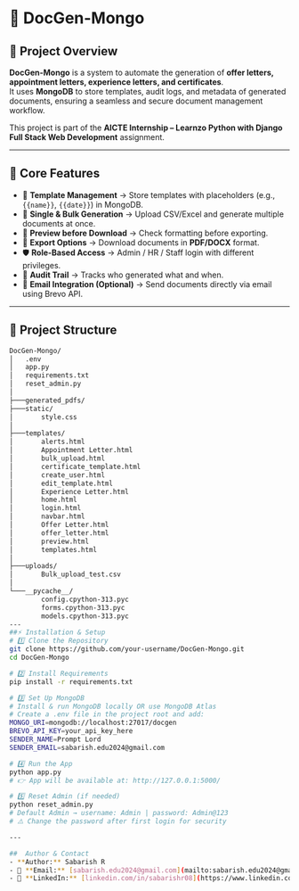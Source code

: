 # 📄 DocGen-Mongo

## 🚀 Project Overview
**DocGen-Mongo** is a system to automate the generation of **offer letters, appointment letters, experience letters, and certificates**.  
It uses **MongoDB** to store templates, audit logs, and metadata of generated documents, ensuring a seamless and secure document management workflow.  

This project is part of the **AICTE Internship – Learnzo Python with Django Full Stack Web Development** assignment.  

---

## 🎯 Core Features
- 📑 **Template Management** → Store templates with placeholders (e.g., `{{name}}`, `{{date}}`) in MongoDB.  
- 👥 **Single & Bulk Generation** → Upload CSV/Excel and generate multiple documents at once.  
- 👀 **Preview before Download** → Check formatting before exporting.  
- 📂 **Export Options** → Download documents in **PDF/DOCX** format.  
- 🛡 **Role-Based Access** → Admin / HR / Staff login with different privileges.  
- 📜 **Audit Trail** → Tracks who generated what and when.  
- 📧 **Email Integration (Optional)** → Send documents directly via email using Brevo API.  

---

## 📂 Project Structure

```bash
DocGen-Mongo/  
│   .env  
│   app.py  
│   requirements.txt  
│   reset_admin.py  
│
├───generated_pdfs/  
├───static/  
│       style.css  
│
├───templates/  
│       alerts.html  
│       Appointment Letter.html  
│       bulk_upload.html  
│       certificate_template.html  
│       create_user.html  
│       edit_template.html  
│       Experience Letter.html  
│       home.html  
│       login.html  
│       navbar.html  
│       Offer Letter.html  
│       offer_letter.html  
│       preview.html  
│       templates.html  
│
├───uploads/  
│       Bulk_upload_test.csv  
│
└───__pycache__/  
        config.cpython-313.pyc  
        forms.cpython-313.pyc  
        models.cpython-313.pyc  
---
##⚡ Installation & Setup
# 1️⃣ Clone the Repository
git clone https://github.com/your-username/DocGen-Mongo.git
cd DocGen-Mongo

# 2️⃣ Install Requirements
pip install -r requirements.txt

# 3️⃣ Set Up MongoDB
# Install & run MongoDB locally OR use MongoDB Atlas
# Create a .env file in the project root and add:
MONGO_URI=mongodb://localhost:27017/docgen
BREVO_API_KEY=your_api_key_here
SENDER_NAME=Prompt Lord
SENDER_EMAIL=sabarish.edu2024@gmail.com

# 4️⃣ Run the App
python app.py
# 👉 App will be available at: http://127.0.0.1:5000/

# 5️⃣ Reset Admin (if needed)
python reset_admin.py
# Default Admin → username: Admin | password: Admin@123
# ⚠️ Change the password after first login for security

---

## ​​​ Author & Contact
- **Author:** Sabarish R  
- 📧 **Email:** [sabarish.edu2024@gmail.com](mailto:sabarish.edu2024@gmail.com)  
- 🔗 **LinkedIn:** [linkedin.com/in/sabarishr08](https://www.linkedin.com/in/sabarishr08/)  
